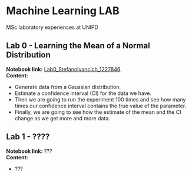 # Machine Learning LAB
MSc laboratory experiences at UNIPD

## Lab 0 - Learning the Mean of a Normal Distribution
**Notebook link:** [Lab0_StefanoIvancich_1227846](https://github.com/ivaste/MachineLearningLAB/blob/master/Lab0Material/Lab0_StefanoIvancich_1227846.ipynb)  
**Content:**
 - Generate data from a Gaussian distribution.
 - Estimate a confidence interval (CI) for the data we have.
 - Then we are going to run the experiment 100 times and see how many times our confidence interval contains the true value of the parameter.
 - Finally, we are going to see how the estimate of the mean and the CI change as we get more and more data.


## Lab 1 - ????
**Notebook link:** ???  
**Content:**
 - ???
